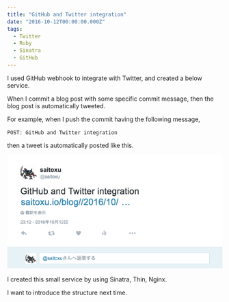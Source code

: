 ```yaml
---
title: "GitHub and Twitter integration"
date: "2016-10-12T00:00:00.000Z"
tags:
  - Twitter
  - Ruby
  - Sinatra
  - GitHub
---
```

I used GitHub webhook to integrate with Twitter,
and created a below service.

When I commit a blog post with some specific commit message,
then the blog post is automatically tweeted.

For example, when I push the commit having the following message,

```
POST: GitHub and Twitter integration
```

then a tweet is automatically posted like this.

![GitHub and Twitter integration](./2016-10-12-github-twitter-integration.png)

I created this small service by using Sinatra, Thin, Nginx.

I want to introduce the structure next time.
